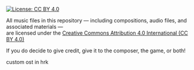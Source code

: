[![License: CC BY 4.0](https://img.shields.io/badge/License-CC%20BY%204.0-lightgrey.svg)](https://creativecommons.org/licenses/by/4.0/)

All music files in this repository — including compositions, audio files, and associated materials —  
are licensed under the [Creative Commons Attribution 4.0 International (CC BY 4.0)](https://creativecommons.org/licenses/by/4.0/)

If you do decide to give credit, give it to the composer, the game, or both!

custom ost in hrk 
